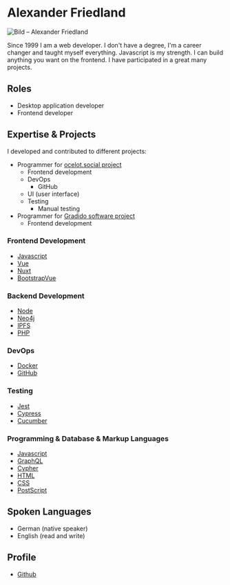 <!-- textlint-disable write-good -->
# Alexander Friedland

![Bild – Alexander Friedland](https://avatars.githubusercontent.com/u/1324583?s=400&u=6fef4891e73aa4aaddaecfa883303e9e0b2ba53b&v=4)

<!-- Seit 1999 bin ich Webentwickler. Ein Studium habe ich nicht, ich bin Quereinsteiger und habe mir alles selber beigebracht.
Javascript ist meine Stärke. Ich kann Frontend mäßig alles basteln was gewünscht wird. Ich habe bei sehr vielen Projekten mitgemacht.  -->
Since 1999 I am a web developer. I don't have a degree, I'm a career changer and taught myself everything.
Javascript is my strength. I can build anything you want on the frontend. I have participated in a great many projects. 

## Roles

- Desktop application developer
- Frontend developer

## Expertise & Projects

I developed and contributed to different projects:

- Programmer for [ocelot.social project](https://github.com/Ocelot-Social-Community)
  - Frontend development
  - DevOps
    - GitHub
  - UI (user interface)
  - Testing
    - Manual testing
- Programmer for [Gradido software project](../projects/gradido.md)
  - Frontend development

### Frontend Development

- [Javascript](https://www.javascript.com/)
- [Vue](https://vuejs.org/)
- [Nuxt](https://nuxtjs.org)
- [BootstrapVue](https://bootstrap-vue.org/)

### Backend Development

- [Node](https://nodejs.org/)
- [Neo4j](https://neo4j.com/)
- [IPFS](https://ipfs.tech/)
- [PHP](https://www.php.net/)

### DevOps 

- [Docker](https://www.docker.com)
- [GitHub](https://github.com/)

### Testing

- [Jest](https://jestjs.io)
- [Cypress](https://www.cypress.io/)
- [Cucumber](https://cucumber.io/)

### Programming & Database & Markup Languages

- [Javascript](https://www.javascript.com/)
- [GraphQL](https://graphql.org)
- [Cypher](https://neo4j.com/developer/cypher/)
- [HTML](https://en.wikipedia.org/wiki/HTML)
- [CSS](https://en.wikipedia.org/wiki/CSS)
- [PostScript](https://en.wikipedia.org/wiki/PostScript)

## Spoken Languages

- German (native speaker)
- English (read and write)

## Profile

- [Github](https://github.com/ogerly)


 

